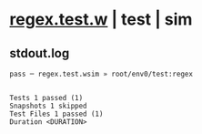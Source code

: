 # [regex.test.w](../../../../../../examples/tests/sdk_tests/std/regex.test.w) | test | sim

## stdout.log
```log
pass ─ regex.test.wsim » root/env0/test:regex
 
 
Tests 1 passed (1)
Snapshots 1 skipped
Test Files 1 passed (1)
Duration <DURATION>
```

